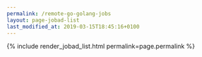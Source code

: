 ```yaml
---
permalink: /remote-go-golang-jobs
layout: page-jobad-list
last_modified_at: 2019-03-15T18:45:16+0100
---
```

{% include render_jobad_list.html permalink=page.permalink %}

